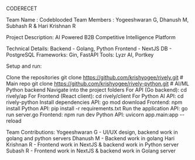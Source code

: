 CODERECET

Team Name : Codeblooded
Team Members : Yogeeshwaran G, Dhanush M, Subhash R & Hari Krishnan R

Project Description: 
AI Powered B2B Competitive Intelligence Platform 

Technical Details:
Backend - Golang, Python
Frontend - NextJS
DB - PostgreSQL
Frameworks: Gin, FastAPI
Tools: Lyzr AI, Portkey

Setup and run:

Clone the repositories
git clone https://github.com/krishyogee/rively.git # Main repo git clone https://github.com/krishyogee/rively-python.git # AI/ML Python backend
Navigate into the project folders
For API (Go backend): cd rively/ap
For Frontend (React client): cd rively/client
For Python AI API: cd rively-python
Install dependencies
API: go mod download
Frontend: npm install
Python API: pip install -r requirements.txt
Run the application
API: go run server.go
Frontend: npm run dev
Python API: uvicorn app.main:app --reload

Team Contributions:
Yogeeshwaran G - UI/UX design, backend work in golang and python servers
Dhanush M - Backend work in golang
Hari Krishnan R - Frontend work in NextJS & backend work in Python server
Subash R - Frontend work in NextJS & backend work in Golang server

